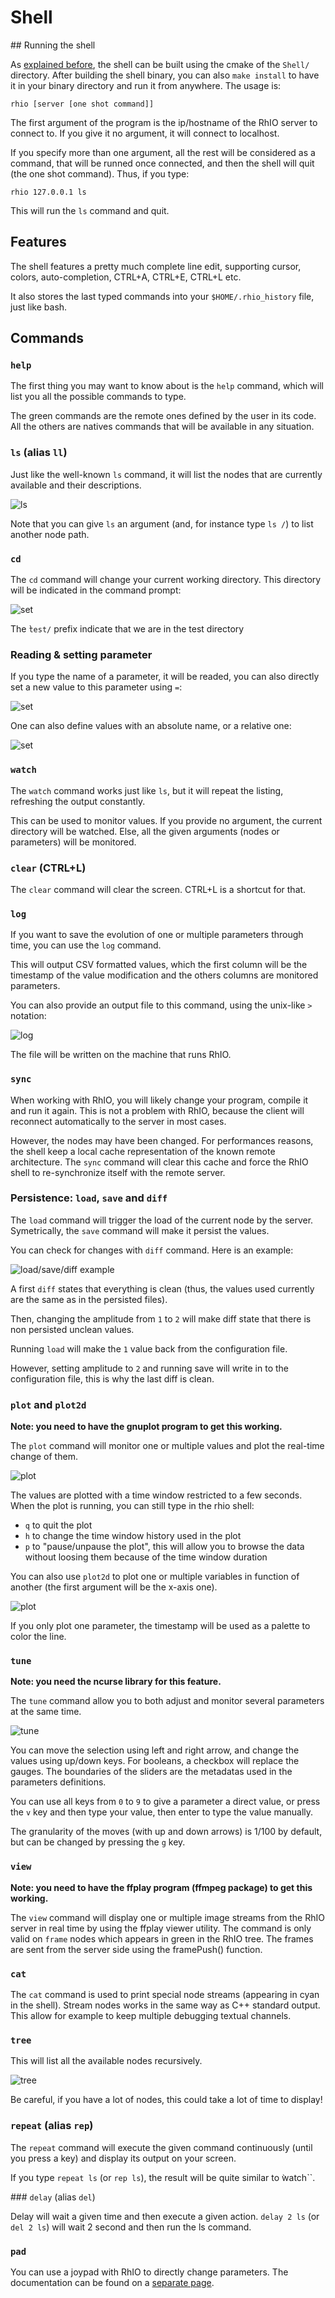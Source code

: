 # Shell

## Running the shell

As [explained before](getting_started.md), the shell can be built using the cmake
of the ``Shell/`` directory. After building the shell binary, you can also ``make install``
to have it in your binary directory and run it from anywhere. The usage is:

    rhio [server [one shot command]]

The first argument of the program is the ip/hostname of the RhIO server to connect
to. If you give it no argument, it will connect to localhost.

If you specify more than one argument, all the rest will be considered as a command,
that will be runned once connected, and then the shell will quit (the one shot 
command). Thus, if you type:

    rhio 127.0.0.1 ls

This will run the ``ls`` command and quit.

## Features

The shell features a pretty much complete line edit, supporting cursor, colors,
auto-completion, CTRL+A, CTRL+E, CTRL+L etc.

It also stores the last typed commands into your ``$HOME/.rhio_history`` file, just like
bash.

## Commands

### ``help``

The first thing you may want to know about is the ``help`` command, which will list you
all the possible commands to type.

The green commands are the remote ones defined by the user in its code. All the others
are natives commands that will be available in any situation.

### ``ls`` (alias ``ll``)

Just like the well-known ``ls`` command, it will list the nodes that are currently
available and their descriptions.

![ls](imgs/ls.png)

Note that you can give ``ls`` an argument (and, for instance type ``ls /``) to list 
another node path.

### ``cd``

The ``cd`` command will change your current working directory. This directory will be 
indicated in the command prompt:

![set](imgs/prompt.png)

The ̀``test/`` prefix indicate that we are in the test directory

### Reading & setting parameter

If you type the name of a parameter, it will be readed, you can also directly set a new
value to this parameter using ``=``:

![set](imgs/set.png)

One can also define values with an absolute name, or a relative one:

![set](imgs/relative_absolute.png)

### ``watch``

The ``watch`` command works just like ``ls``, but it will repeat the listing, refreshing
the output constantly.

This can be used to monitor values. If you provide no argument, the current directory will 
be watched. Else, all the given arguments (nodes or parameters) will be monitored.

### ``clear`` (CTRL+L)

The ``clear`` command will clear the screen. CTRL+L is a shortcut for that.

### ``log``

If you want to save the evolution of one or multiple parameters through time, you can use
the ``log`` command.

This will output CSV formatted values, which the first column will be the timestamp of
the value modification and the others columns are monitored parameters.

You can also provide an output file to this command, using the unix-like ``>`` notation:

![log](imgs/log.png)

The file will be written on the machine that runs RhIO.

### ``sync``

When working with RhIO, you will likely change your program, compile it and run it again.
This is not a problem with RhIO, because the client will reconnect automatically to the
server in most cases.

However, the nodes may have been changed. For performances reasons, the shell keep a
local cache representation of the known remote architecture. The ``sync`` command will
clear this cache and force the RhIO shell to re-synchronize itself with the remote server.

### Persistence: ``load``, ``save`` and ``diff``

The ``load`` command will trigger the load of the current node by the server. Symetrically,
the ``save`` command will make it persist the values.

You can check for changes with ``diff`` command. Here is an example:

![load/save/diff example](imgs/persist.png)

A first ``diff`` states that everything is clean (thus, the values used currently are the
same as in the persisted files).

Then, changing the amplitude from ``1`` to ``2`` will make diff state that there is non
persisted unclean values.

Running ``load`` will make the ``1`` value back from the configuration file.

However, setting amplitude to ``2`` and running save will write in to the configuration file,
this is why the last diff is clean.

### ``plot`` and ``plot2d``

**Note: you need to have the gnuplot program to get this working.**

The ``plot`` command will monitor one or multiple values and plot the real-time change of
them.

![plot](imgs/plot.png)

The values are plotted with a time window restricted to a few seconds. When the plot is running,
you can still type in the rhio shell:

* ``q`` to quit the plot
* ``h`` to change the time window history used in the plot
* ``p`` to "pause/unpause the plot", this will allow you to browse the data without loosing them 
  because of the time window duration

You can also use ``plot2d`` to plot one or multiple variables in function of another (the first
argument will be the x-axis one).

![plot](imgs/plot2d.png)

If you only plot one parameter, the timestamp will be used as a palette to color the line.

### ``tune``

**Note: you need the ncurse library for this feature.**

The ``tune`` command allow you to both adjust and monitor several parameters at the same time.

![tune](imgs/tune.png)

You can move the selection using left and right arrow, and change the values using up/down keys. 
For booleans, a checkbox will replace the gauges.
The boundaries of the sliders are the metadatas used in the parameters definitions.

You can use all keys from ``0`` to ``9`` to give a parameter a direct value, or press the ``v``
key and then type your value, then enter to type the value manually.

The granularity of the moves (with up and down arrows) is 1/100 by default, but can be changed
by pressing the ``g`` key.

### ``view``

**Note: you need to have the ffplay program (ffmpeg package) to get this working.**

The ``view`` command will display one or multiple image streams from the RhIO server in real time
by using the ffplay viewer utility.
The command is only valid on ``frame`` nodes which appears in green in the RhIO tree.
The frames are sent from the server side using the framePush() function.

### ``cat``

The ``cat`` command is used to print special node streams (appearing in cyan in the shell).
Stream nodes works in the same way as C++ standard output. This allow for example 
to keep multiple debugging textual channels.

### ``tree``

This will list all the available nodes recursively.

![tree](imgs/tree.png)

Be careful, if you have a lot of nodes, this could take a lot of time to display! 

### ``repeat`` (alias ``rep``)

The ``repeat`` command will execute the given command continuously (until you press a key)
and display its output on your screen.

If you type ``repeat ls`` (or ``rep ls``), the result will be quite similar to `̀`watch``.

### ``delay`` (alias ``del``)

Delay will wait a given time and then execute a given action. ``delay 2 ls`` (or ``del 2 ls``)
will wait 2 second and then run the ls command.

### ``pad``

You can use a joypad with RhIO to directly change parameters. The documentation can be found
on a [separate page](joypad.md).
